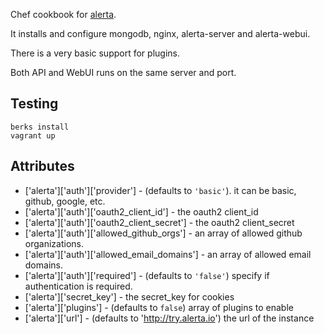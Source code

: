 Chef cookbook for [alerta](http://alerta.io).

It installs and configure mongodb, nginx, alerta-server and alerta-webui.

There is a very basic support for plugins.

Both API and WebUI runs on the same server and port.

## Testing

```
berks install
vagrant up
```

## Attributes


-  ['alerta']['auth']['provider'] - (defaults to `'basic'`). it can be basic, github, google, etc.
-  ['alerta']['auth']['oauth2_client_id'] - the oauth2 client_id
-  ['alerta']['auth']['oauth2_client_secret'] - the oauth2 client_secret
-  ['alerta']['auth']['allowed_github_orgs'] - an array of allowed github organizations.
-  ['alerta']['auth']['allowed_email_domains'] - an array of allowed email domains.
-  ['alerta']['auth']['required'] - (defaults to `'false'`) specify if authentication is required.
-  ['alerta']['secret_key'] - the secret_key for cookies
-  ['alerta']['plugins'] - (defaults to `false`) array of plugins to enable
-  ['alerta']['url'] - (defaults to 'http://try.alerta.io') the url of the instance





